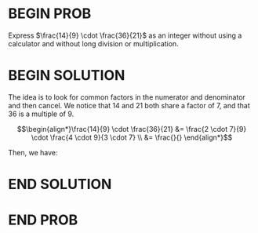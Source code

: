 <!-- <topics>arithmetic, fractions</topics> -->

# BEGIN PROB

Express $\frac{14}{9} \cdot \frac{36}{21}$ as an integer without using a calculator and without long division or multiplication.

# BEGIN SOLUTION

The idea is to look for common factors in the numerator and denominator and then cancel. We notice that 14 and 21 both share a factor of 7, and that 36 is a multiple of 9.

$$\begin{align*}\frac{14}{9} \cdot \frac{36}{21} &= \frac{2 \cdot 7}{9} \cdot \frac{4 \cdot 9}{3 \cdot 7} \\ &= \frac{}{} \end{align*}$$

Then, we have:

$$$$

<!-- Then we can cancel a 7 and two 3s to get $2\cdot2\cdot2 = 8$. 

We can also do this one bit at a time by noticing common factors in the numerator and denominator. For example, we might simplify this as
$$\frac{14}{9} \cdot \frac{36}{21} = \frac{42}{1} \cdot \frac{4}{21} = \frac{6}{1} \cdot \frac{4}{3} = \frac{2}{1} \cdot \frac{4}{1} = 8.$$ -->

# END SOLUTION

# END PROB
